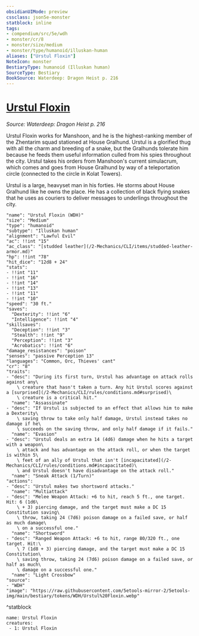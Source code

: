```yaml
---
obsidianUIMode: preview
cssclass: json5e-monster
statblock: inline
tags:
- compendium/src/5e/wdh
- monster/cr/8
- monster/size/medium
- monster/type/humanoid/illuskan-human
aliases: ["Urstul Floxin"]
NoteIcon: monster
BestiaryType: humanoid (Illuskan human)
SourceType: Bestiary
BookSource: Waterdeep: Dragon Heist p. 216
---
```

# [Urstul Floxin](2-Mechanics\CLI\bestiary\npc/urstul-floxin-wdh.md)
*Source: Waterdeep: Dragon Heist p. 216*  

Urstul Floxin works for Manshoon, and he is the highest-ranking member of the Zhentarim squad stationed at House Gralhund. Urstul is a glorified thug with all the charm and breeding of a snake, but the Gralhunds tolerate him because he feeds them useful information culled from his spies throughout the city. Urstul takes his orders from Manshoon's current simulacrum, which comes and goes from House Gralhund by way of a teleportation circle (connected to the circle in Kolat Towers).

Urstul is a large, heavyset man in his forties. He storms about House Gralhund like he owns the place. He has a collection of black flying snakes that he uses as couriers to deliver messages to underlings throughout the city.

```statblock
"name": "Urstul Floxin (WDH)"
"size": "Medium"
"type": "humanoid"
"subtype": "Illuskan human"
"alignment": "Lawful Evil"
"ac": !!int "15"
"ac_class": "[studded leather](/2-Mechanics/CLI/items/studded-leather-armor.md)"
"hp": !!int "78"
"hit_dice": "12d8 + 24"
"stats":
- !!int "11"
- !!int "16"
- !!int "14"
- !!int "13"
- !!int "11"
- !!int "10"
"speed": "30 ft."
"saves":
  "Dexterity": !!int "6"
  "Intelligence": !!int "4"
"skillsaves":
  "Deception": !!int "3"
  "Stealth": !!int "9"
  "Perception": !!int "3"
  "Acrobatics": !!int "6"
"damage_resistances": "poison"
"senses": "passive Perception 13"
"languages": "Common, Orc, Thieves' cant"
"cr": "8"
"traits":
- "desc": "During its first turn, Urstul has advantage on attack rolls against any\
    \ creature that hasn't taken a turn. Any hit Urstul scores against a [surprised](/2-Mechanics/CLI/rules/conditions.md#surprised)\
    \ creature is a critical hit."
  "name": "Assassinate"
- "desc": "If Urstul is subjected to an effect that allows him to make a Dexterity\
    \ saving throw to take only half damage, Urstul instead takes no damage if he\
    \ succeeds on the saving throw, and only half damage if it fails."
  "name": "Evasion"
- "desc": "Urstul deals an extra 14 (4d6) damage when he hits a target with a weapon\
    \ attack and has advantage on the attack roll, or when the target is within 5\
    \ feet of an ally of Urstul that isn't [incapacitated](/2-Mechanics/CLI/rules/conditions.md#incapacitated)\
    \ and Urstul doesn't have disadvantage on the attack roll."
  "name": "Sneak Attack (1/Turn)"
"actions":
- "desc": "Urstul makes two shortsword attacks."
  "name": "Multiattack"
- "desc": "Melee Weapon Attack: +6 to hit, reach 5 ft., one target. Hit: 6 (1d6\
    \ + 3) piercing damage, and the target must make a DC 15 Constitution saving\
    \ throw, taking 24 (7d6) poison damage on a failed save, or half as much damage\
    \ on a successful one."
  "name": "Shortsword"
- "desc": "Ranged Weapon Attack: +6 to hit, range 80/320 ft., one target. Hit:\
    \ 7 (1d8 + 3) piercing damage, and the target must make a DC 15 Constitution\
    \ saving throw, taking 24 (7d6) poison damage on a failed save, or half as much\
    \ damage on a successful one."
  "name": "Light Crossbow"
"source":
- "WDH"
"image": "https://raw.githubusercontent.com/5etools-mirror-2/5etools-img/main/bestiary/tokens/WDH/Urstul%20Floxin.webp"
```
^statblock

```encounter-table
name: Urstul Floxin
creatures:
 - 1: Urstul Floxin
```